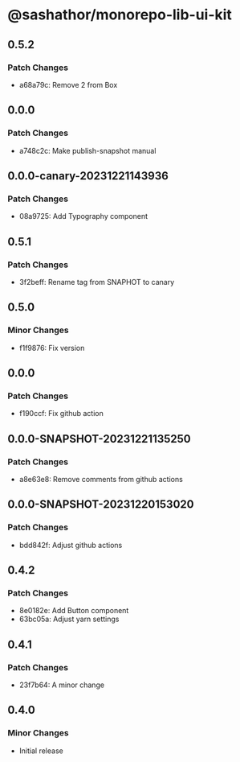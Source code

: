 # @sashathor/monorepo-lib-ui-kit

## 0.5.2

### Patch Changes

- a68a79c: Remove 2 from Box

## 0.0.0

### Patch Changes

- a748c2c: Make publish-snapshot manual

## 0.0.0-canary-20231221143936

### Patch Changes

- 08a9725: Add Typography component

## 0.5.1

### Patch Changes

- 3f2beff: Rename tag from SNAPHOT to canary

## 0.5.0

### Minor Changes

- f1f9876: Fix version

## 0.0.0

### Patch Changes

- f190ccf: Fix github action

## 0.0.0-SNAPSHOT-20231221135250

### Patch Changes

- a8e63e8: Remove comments from github actions

## 0.0.0-SNAPSHOT-20231220153020

### Patch Changes

- bdd842f: Adjust github actions

## 0.4.2

### Patch Changes

- 8e0182e: Add Button component
- 63bc05a: Adjust yarn settings

## 0.4.1

### Patch Changes

- 23f7b64: A minor change

## 0.4.0

### Minor Changes

- Initial release
